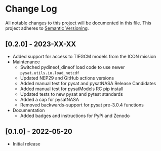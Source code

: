 Change Log
==========
All notable changes to this project will be documented in this file.
This project adheres to [Semantic Versioning](https://semver.org/).

[0.2.0] - 2023-XX-XX
--------------------
* Added support for access to TIEGCM models from the ICON mission
* Maintenance
  * Switched pydineof_dineof load code to use newer `pysat.utils.io.load_netcdf`
  * Updated NEP29 and GitHub actions versions
  * Added manual test for pysat and pysatNASA Release Candidates
  * Added manual test for pysatModels RC pip install
  * Updated tests to new pysat and pytest standards
  * Added a cap for pysatNASA
  * Removed backwards-support for pysat pre-3.0.4 functions
* Documentation
  * Added badges and instructions for PyPi and Zenodo

[0.1.0] - 2022-05-20
--------------------
* Initial release
